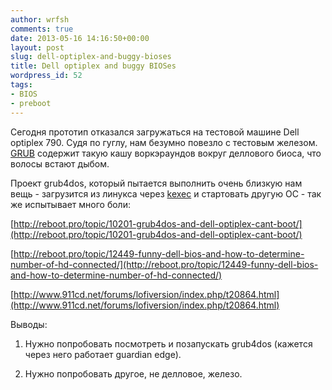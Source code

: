 ```yaml
---
author: wrfsh
comments: true
date: 2013-05-16 14:16:50+00:00
layout: post
slug: dell-optiplex-and-buggy-bioses
title: Dell optiplex and buggy BIOSes
wordpress_id: 52
tags:
- BIOS
- preboot
---
```


Сегодня прототип отказался загружаться на тестовой машине Dell optiplex 790. Судя по гуглу, нам безумно повезло с тестовым железом. [GRUB](http://www.gnu.org/software/grub/) содержит такую кашу воркэраундов вокруг деллового биоса, что волосы встают дыбом.

Проект grub4dos, который пытается выполнить очень близкую нам вещь - загрузится из линукса через [kexec](http://en.wikipedia.org/wiki/Kexec) и стартовать другую ОС - так же испытывает много боли:

[http://reboot.pro/topic/10201-grub4dos-and-dell-optiplex-cant-boot/](http://reboot.pro/topic/10201-grub4dos-and-dell-optiplex-cant-boot/)

[http://reboot.pro/topic/12449-funny-dell-bios-and-how-to-determine-number-of-hd-connected/](http://reboot.pro/topic/12449-funny-dell-bios-and-how-to-determine-number-of-hd-connected/)

[http://www.911cd.net/forums/lofiversion/index.php/t20864.html](http://www.911cd.net/forums/lofiversion/index.php/t20864.html)



Выводы:

1. Нужно попробовать посмотреть и позапускать grub4dos (кажется через него работает guardian edge).

2. Нужно попробовать другое, не делловое, железо.


